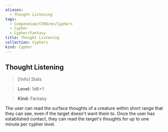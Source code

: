 ```yaml
---
aliases:
  - Thought Listening
tags:
  - Compendium/CSRD/en/Cyphers
  - Cypher
  - Cypher/Fantasy
title: Thought Listening
collection: Cyphers
kind: Cypher
---
```

## Thought Listening    
>[!info] Stats    
> **Level:** 1d6+1    
> **Kind:** Fantasy  
    
The user can read the surface thoughts of a creature within short range that they can see, even if the target doesn't want them to. Once the user has established contact, they can read the target's thoughts for up to one minute per cypher level.